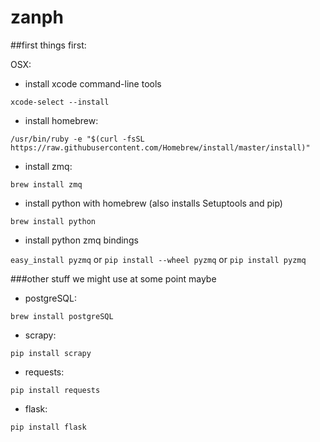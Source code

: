 # zanph

##first things first:

OSX:

* install xcode command-line tools

`xcode-select --install`

* install homebrew:

`/usr/bin/ruby -e "$(curl -fsSL https://raw.githubusercontent.com/Homebrew/install/master/install)"`

* install zmq:

`brew install zmq`

* install python with homebrew (also installs Setuptools and pip)

`brew install python`

* install python zmq bindings

`easy_install pyzmq`
or
`pip install --wheel pyzmq`
or
`pip install pyzmq`

###other stuff we might use at some point maybe
* postgreSQL:

`brew install postgreSQL`

* scrapy:

`pip install scrapy`

* requests:

`pip install requests`

* flask:

`pip install flask`
